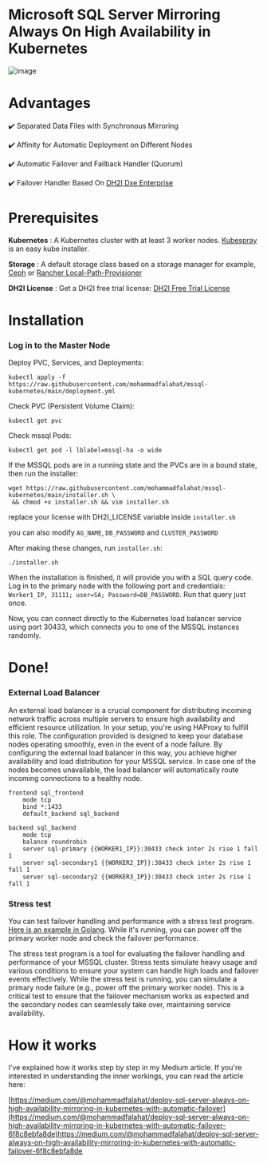 # Microsoft SQL Server Mirroring Always On High Availability in Kubernetes

![image](https://github.com/falahatme/mssql-kubernetes/assets/7458874/87e1257e-0063-40fb-9eb9-46f969077146)

# Advantages

✔️ Separated Data Files with Synchronous Mirroring

✔️ Affinity for Automatic Deployment on Different Nodes

✔️ Automatic Failover and Failback Handler (Quorum)

✔️ Failover Handler Based On [DH2I Dxe Enterprise](https://dh2i.com/dxenterprise-high-availability/)

# Prerequisites

**Kubernetes** : A Kubernetes cluster with at least 3 worker nodes. [Kubespray](https://github.com/mohammadfalahat/kubespray) is an easy kube installer.

**Storage** : A default storage class based on a storage manager for example, [Ceph](https://github.com/mohammadfalahat/rook) or [Rancher Local-Path-Provisioner](https://github.com/rancher/local-path-provisioner)

**DH2I License** : Get a DH2I free trial license: [DH2I Free Trial License](https://clients.dh2i.com/Default.aspx)

# Installation

### Log in to the Master Node

Deploy PVC, Services, and Deployments:

```
kubectl apply -f https://raw.githubusercontent.com/mohammadfalahat/mssql-kubernetes/main/deployment.yml
```

Check PVC (Persistent Volume Claim):

```
kubectl get pvc
```

Check mssql Pods:

```
kubectl get pod -l lblabel=mssql-ha -o wide 
```

If the MSSQL pods are in a running state and the PVCs are in a bound state, then run the installer:

```
wget https://raw.githubusercontent.com/mohammadfalahat/mssql-kubernetes/main/installer.sh \
 && chmod +x installer.sh && vim installer.sh
```

replace your license with DH2I_LICENSE variable inside `installer.sh`

you can also modify `AG_NAME`, `DB_PASSWORD` and `CLUSTER_PASSWORD`

After making these changes, run `installer.sh`:

```
./installer.sh
```

When the installation is finished, it will provide you with a SQL query code. Log in to the primary node with the following port and credentials: `Worker1_IP, 31111; user=SA; Password=DB_PASSWORD`. Run that query just once.

Now, you can connect directly to the Kubernetes load balancer service using port 30433, which connects you to one of the MSSQL instances randomly.

# Done!

### External Load Balancer

An external load balancer is a crucial component for distributing incoming network traffic across multiple servers to ensure high availability and efficient resource utilization. In your setup, you're using HAProxy to fulfill this role. The configuration provided is designed to keep your database nodes operating smoothly, even in the event of a node failure.
By configuring the external load balancer in this way, you achieve higher availability and load distribution for your MSSQL service. In case one of the nodes becomes unavailable, the load balancer will automatically route incoming connections to a healthy node.

```
frontend sql_frontend
    mode tcp
    bind *:1433
    default_backend sql_backend

backend sql_backend
    mode tcp
    balance roundrobin
    server sql-primary {{WORKER1_IP}}:30433 check inter 2s rise 1 fall 1
    server sql-secondary1 {{WORKER2_IP}}:30433 check inter 2s rise 1 fall 1
    server sql-secondary2 {{WORKER3_IP}}:30433 check inter 2s rise 1 fall 1
```

### Stress test

You can test failover handling and performance with a stress test program. [Here is an example in Golang](https://github.com/mohammadfalahat/mssql-kubernetes/blob/main/stresstest.go). While it's running, you can power off the primary worker node and check the failover performance.

The stress test program is a tool for evaluating the failover handling and performance of your MSSQL cluster. Stress tests simulate heavy usage and various conditions to ensure your system can handle high loads and failover events effectively.
While the stress test is running, you can simulate a primary node failure (e.g., power off the primary worker node). This is a critical test to ensure that the failover mechanism works as expected and the secondary nodes can seamlessly take over, maintaining service availability.

# How it works
I've explained how it works step by step in my Medium article. If you're interested in understanding the inner workings, you can read the article here:

[https://medium.com/@mohammadfalahat/deploy-sql-server-always-on-high-availability-mirroring-in-kubernetes-with-automatic-failover](https://medium.com/@mohammadfalahat/deploy-sql-server-always-on-high-availability-mirroring-in-kubernetes-with-automatic-failover-6f8c8ebfa8de)https://medium.com/@mohammadfalahat/deploy-sql-server-always-on-high-availability-mirroring-in-kubernetes-with-automatic-failover-6f8c8ebfa8de
